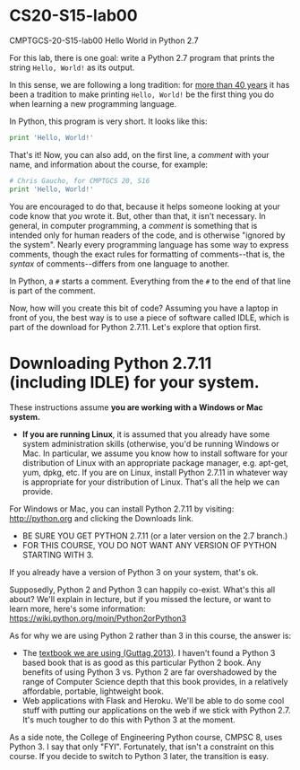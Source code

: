 # CS20-S15-lab00
CMPTGCS-20-S15-lab00 Hello World in Python 2.7


For this lab, there is one goal: write a Python 2.7 program that prints the string `Hello, World!` as its output.

In this sense, we are following a long tradition: for [more than 40 years](https://en.wikipedia.org/wiki/%22Hello,_World!%22_program) it has been a tradition to make printing `Hello, World!` be the first thing you do when learning a new programming language.

In Python, this program is very short.  It looks like this:

```Python
print 'Hello, World!'
```

That's it!   Now, you can also add, on the first line, a *comment* with your name, and information about the course, for example:

```Python
# Chris Gaucho, for CMPTGCS 20, S16
print 'Hello, World!'
```

You are encouraged to do that, because it helps someone looking at your code know that *you* wrote it.  But, other than that, it isn't necessary.  In general, in computer programming, a *comment* is something that is intended only for human readers of the code, and is otherwise "ignored by the system".   Nearly every programming language has some way to express comments, though the exact rules for formatting of comments--that is, the *syntax* of comments--differs from one language to another.

In Python, a `#` starts a comment.  Everything from the `#` to the end of that line is part of the comment.

Now, how will you create this bit of code?  Assuming you have a laptop in front of you, the best way is to use a piece of software called IDLE, which is part of the download for Python 2.7.11.  Let's explore that option first.

# Downloading Python 2.7.11 (including IDLE) for your system.

These instructions assume <b>you are working with a Windows or Mac system.</b>  

* <b>If you are running Linux</b>, it is assumed that you already have some system administration skills (otherwise, you'd be running Windows or Mac.   In particular, we assume you know how to install software for your distribution of Linux with an appropriate package manager, e.g. apt-get, yum, dpkg, etc.    If you are on Linux, install Python 2.7.11 in whatever way is appropriate for your distribution of Linux.  That's all the help we can provide.

For Windows or Mac, you can install Python 2.7.11 by visiting: http://python.org and clicking the Downloads link.

* BE SURE YOU GET PYTHON 2.7.11 (or a later version on the 2.7 branch.)  
* FOR THIS COURSE, YOU DO NOT WANT ANY VERSION OF PYTHON STARTING WITH 3.

If you already have a version of Python 3 on your system, that's ok.  

Supposedly, Python 2 and Python 3 can happily co-exist.   What's this all about?  We'll explain in lecture, but if you missed the lecture, or want to learn more, here's some information: https://wiki.python.org/moin/Python2orPython3

As for why we are using Python 2 rather than 3 in this course, the answer is:
* The [textbook we are using (Guttag,2013)](https://mitpress.mit.edu/books/introduction-computation-and-programming-using-python-0).  I haven't found a Python 3 based book that is as good as this particular Python 2 book.  Any benefits of using Python 3 vs. Python 2 are far overshadowed by the range of Computer Science depth that this book provides, in a relatively affordable, portable, lightweight book. 
* Web applications with Flask and Heroku.   We'll be able to do some cool stuff with putting our applications on the web if we stick with Python 2.7.    It's much tougher to do this with Python 3 at the moment.

As a side note, the College of Engineering Python course, CMPSC 8, uses Python 3.    I say that only "FYI".  Fortunately, that isn't a constraint on this course.   If you decide to switch to Python 3 later, the transition is easy.  


